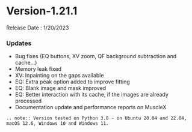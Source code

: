 # Version-1.21.1

Release Date : 1/20/2023

### Updates

- Bug fixes (EQ buttons, XV zoom, QF background subtraction and cache...)
- Memory leak fixed
- XV: Inpainting on the gaps available
- EQ: Extra peak option added to improve fitting
- EQ: Blank image and mask improved
- EQ: Better interaction with its cache, if the images are already processed
- Documentation update and performance reports on MuscleX

```eval_rst
.. note:: Version tested on Python 3.8 - on Ubuntu 20.04 and 22.04, macOS 12.6, Windows 10 and Windows 11.
```
